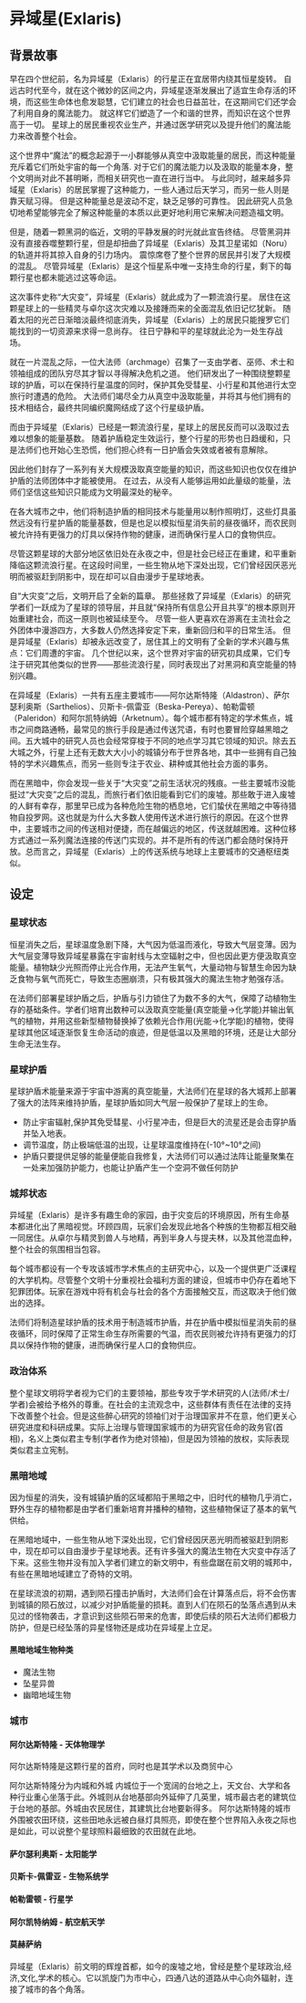 # 异域星(Exlaris)

## 背景故事

早在四个世纪前，名为异域星（Exlaris）的行星正在宜居带内绕其恒星旋转。
自远古时代至今，就在这个微妙的区间之内，异域星逐渐发展出了适宜生命存活的环境，而这些生命体也愈发聪慧，它们建立的社会也日益茁壮，在这期间它们还学会了利用自身的魔法能力。
就这样它们塑造了一个和谐的世界，而知识在这个世界高于一切。
星球上的居民重视农业生产，并通过医学研究以及提升他们的魔法能力来改善整个社会。

这个世界中“魔法”的概念起源于一小群能够从真空中汲取能量的居民，而这种能量充斥着它们所处宇宙的每一个角落. 对于它们的魔法能力以及汲取的能量本身，整个文明尚对此不甚明晰，而相关研究也一直在进行当中。
与此同时，越来越多异域星（Exlaris）的居民掌握了这种能力，一些人通过后天学习，而另一些人则是靠天赋习得。
但是这种能量总是波动不定，缺乏足够的可靠性。
因此研究人员急切地希望能够完全了解这种能量的本质以此更好地利用它来解决问题造福文明。

但是，随着一颗黑洞的临近，文明的平静发展的时光就此宣告终结。
尽管黑洞并没有直接吞噬整颗行星，但是却扭曲了异域星（Exlaris）及其卫星诺如（Noru）的轨道并将其掠入自身的引力场内。
震惊席卷了整个世界的居民并引发了大规模的混乱。
尽管异域星（Exlaris）是这个恒星系中唯一支持生命的行星，剩下的每颗行星也都未能逃过这等命运。

这次事件史称“大灾变”，异域星（Exlaris）就此成为了一颗流浪行星。
居住在这颗星球上的一些精灵与卓尔这次灾难以及接踵而来的全面混乱依旧记忆犹新。
随着太阳的光芒日渐暗淡最终彻底消失，异域星（Exlaris）上的居民只能搜罗它们能找到的一切资源来求得一息尚存。
往日宁静和平的星球就此沦为一处生存战场。

就在一片混乱之际，一位大法师（archmage）召集了一支由学者、巫师、术士和领袖组成的团队穷尽其才智以寻得解决危机之道。
他们研发出了一种围绕整颗星球的护盾，可以在保持行星温度的同时，保护其免受彗星、小行星和其他进行太空旅行时遭遇的危险。
大法师们竭尽全力从真空中汲取能量，并将其与他们拥有的技术相结合，最终共同编织魔网结成了这个行星级护盾。

而由于异域星（Exlaris）已经是一颗流浪行星，星球上的居民反而可以汲取过去难以想象的能量基数。
随着护盾稳定生效运行，整个行星的形势也日趋缓和，只是法师们也开始心生恐慌，他们担心终有一日护盾会失效或者被有意解除。

因此他们封存了一系列有关大规模汲取真空能量的知识，而这些知识也仅仅在维护护盾的法师团体中才能被使用。
在过去，从没有人能够运用如此量级的能量，法师们坚信这些知识只能成为文明最深处的秘辛。

在各大城市之中，他们将制造护盾的相同技术与能量用以制作照明灯，这些灯具虽然远没有行星护盾的能量基数，但是也足以模拟恒星消失前的昼夜循环，而农民则被允许持有更强力的灯具以保持作物的健康，进而确保行星人口的食物供应。

尽管这颗星球的大部分地区依旧处在永夜之中，但是社会已经正在重建，和平重新降临这颗流浪行星。在这段时间里，一些生物从地下深处出现，它们曾经因厌恶光明而被驱赶到阴影中，现在却可以自由漫步于星球地表。

自“大灾变”之后，文明开启了全新的篇章。
那些拯救了异域星（Exlaris）的研究学者们一跃成为了星球的领导层，并且就“保持所有信息公开且共享”的根本原则开始重建社会，而这一原则也被延续至今。
尽管一些人更喜欢在游离在主流社会之外团体中漫游四方，大多数人仍然选择安定下来，重新回归和平的日常生活。
但是异域星（Exlaris）却被永远改变了，居住其上的文明有了全新的学术兴趣与焦点：它们周遭的宇宙。
几个世纪以来，这个世界对宇宙的研究初具成果，它们专注于研究其他类似的世界——那些流浪行星，同时表现出了对黑洞和真空能量的特别兴趣。

在异域星（Exlaris）一共有五座主要城市——阿尔达斯特隆（Aldastron）、萨尔瑟利奥斯（Sarthelios）、贝斯卡-佩雷亚（Beska-Pereya）、帕勒雷顿（Paleridon）和阿尔凯特纳姆（Arketnum）。每个城市都有特定的学术焦点，城市之间商路通畅，最常见的旅行手段是通过传送咒语，有时也要冒险穿越黑暗之间。五大城中的研究人员也会经常穿梭于不同的地点学习其它领域的知识。除去五大城之外，行星上还有无数大大小小的城镇分布于世界各地，其中一些拥有自己独特的学术兴趣焦点，而另一些则专注于农业、耕种或其他社会方面的事务。

而在黑暗中，你会发现一些关于“大灾变”之前生活状况的残痕。一些主要城市没能挺过“大灾变”之后的混乱，而旅行者们依旧能看到它们的废墟。那些敢于进入废墟的人鲜有幸存，那里早已成为各种危险生物的栖息地，它们蛰伏在黑暗之中等待猎物自投罗网。这也就是为什么大多数人使用传送术进行旅行的原因。在这个世界中，主要城市之间的传送相对便捷，而在越偏远的地区，传送就越困难。这种位移方式通过一系列魔法连接的传送门实现的。并不是所有的传送门都会随时保持开放。总而言之，异域星（Exlaris）上的传送系统与地球上主要城市的交通枢纽类似。

## 设定

### 星球状态

恒星消失之后，星球温度急剧下降，大气因为低温而液化，导致大气层变薄。因为大气层变薄导致异域星暴露在宇宙射线与太空辐射之中，但也因此更方便汲取真空能量。植物缺少光照而停止光合作用，无法产生氧气，大量动物与智慧生命因为缺乏食物与氧气而死亡，导致生态圈崩溃，只有极其强大的魔法生物才勉强存活。

在法师们部署星球护盾之后，护盾与引力锁住了为数不多的大气，保障了动植物生存的基础条件。学者们培育出数种可以汲取真空能量(真空能量->化学能)并输出氧气的植物，并用这些新型植物替换掉了依赖光合作用(光能->化学能)的植物，使得星球其他区域逐渐恢复生命活动的痕迹，但是低温以及黑暗的环境，还是让大部分生命无法生存。

### 星球护盾

星球护盾术能量来源于宇宙中游离的真空能量，大法师们在星球的各大城邦上部署了强大的法阵来维持护盾，星球护盾如同大气层一般保护了星球上的生命。

* 防止宇宙辐射,保护其免受彗星、小行星冲击，但是巨大的流星还是会击穿护盾并坠入地表。
* 调节温度，防止极端低温的出现，让星球温度维持在(-10°~10°之间)
* 护盾只要提供足够的能量便能自我修复，大法师们可以通过法阵让能量聚集在一处来加强防护能力，也能让护盾产生一个空洞不做任何防护

### 城邦状态

异域星（Exlaris）是许多有趣生命的家园，由于灾变后的环境原因，所有生命基本都进化出了黑暗视觉。环顾四周，玩家们会发现此地各个种族的生物都互相交融一同居住。从卓尔与精灵到兽人与地精，再到半身人与提夫林，以及其他混血种，整个社会的氛围相当包容。

每个城市都设有一个专攻该城市学术焦点的主研究中心，以及一个提供更广泛课程的大学机构。尽管整个文明十分重视社会福利方面的建设，但城市中仍存在着地下犯罪团体。玩家在游戏中将有机会与社会的各个方面接触交互，而这取决于他们做出的选择。

法师们将制造星球护盾的技术用于制造城市护盾，并在护盾中模拟恒星消失前的昼夜循环，同时保障了正常生命生存所需要的气温，而农民则被允许持有更强力的灯具以保持作物的健康，进而确保行星人口的食物供应。

### 政治体系

整个星球文明将学者视为它们的主要领袖，那些专攻于学术研究的人(法师/术士/学者)会被给予格外的尊重。在社会的主流观念中，这些群体有责任在法律的支持下改善整个社会。但是这些醉心研究的领袖们对于治理国家并不在意，他们更关心研究进度和科研成果。实际上治理与管理国家城市的为研究官任命的政务官(首相)，名义上类似君主专制(学者作为绝对领袖)，但是因为领袖的放权，实际表现类似君主立宪制。

### 黑暗地域

因为恒星的消失，没有城镇护盾的区域都陷于黑暗之中，旧时代的植物几乎消亡，野外生存的植物都是由学者们重新培育并播种的植物，这些植物保证了基本的氧气供给。

在黑暗地域中，一些生物从地下深处出现，它们曾经因厌恶光明而被驱赶到阴影中，现在却可以自由漫步于星球地表。还有许多强大的魔法生物在大灾变中存活了下来。这些生物并没有加入学者们建立的新文明中，有些盘踞在前文明的城邦中，有些在黑暗地域建立了奇特的文明。

在星球流浪的初期，遇到陨石撞击护盾时，大法师们会在计算落点后，将不会伤害到城镇的陨石放过，以减少对护盾能量的损耗。直到人们在陨石的坠落点遇到从未见过的怪物袭击，才意识到这些陨石带来的危害，即使后续的陨石大法师们都极力防护，但是已经坠落的异星怪物还是成功在异域星上立足。

#### 黑暗地域生物种类

* 魔法生物
* 坠星异兽
* 幽暗地域生物

### 城市

#### 阿尔达斯特隆 - 天体物理学

阿尔达斯特隆是这颗行星的首府，同时也是其学术以及商贸中心

阿尔达斯特隆分为内城和外城
内城位于一个宽阔的台地之上，天文台、大学和各种行业重心坐落于此。外城则从台地基部向外延伸了几英里，城市最古老的建筑位于台地的基部。外城由农民居住，其建筑比台地要新得多。
阿尔达斯特隆的城市外围被农田环绕，这些田地永远被白昼灯具照亮，即使在整个世界陷入永夜之际也是如此，可以说整个星球照料最细致的农田就在此地。

#### 萨尔瑟利奥斯 - 太阳能学

#### 贝斯卡-佩雷亚 - 生物系统学

#### 帕勒雷顿 - 行星学

#### 阿尔凯特纳姆 - 航空航天学

#### 莫赫萨纳

异域星（Exlaris）前文明的辉煌首都，如今的废墟之地，曾经是整个星球政治,经济,文化,学术的核心。它以凯旋门为市中心，四通八达的道路从中心向外辐射，连接了城市的各个角落。
